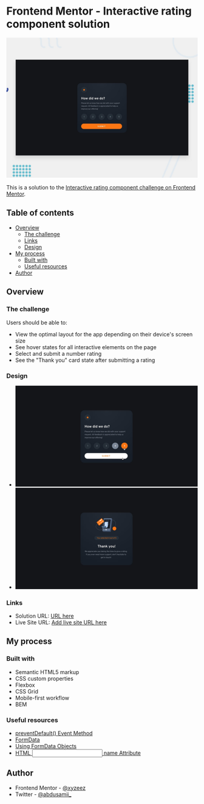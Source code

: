 # Frontend Mentor - Interactive rating component solution

![](./design/desktop-preview.jpg)

This is a solution to the [Interactive rating component challenge on Frontend Mentor](https://www.frontendmentor.io/challenges/interactive-rating-component-koxpeBUmI). 

## Table of contents

- [Overview](#overview)
  - [The challenge](#the-challenge)
  - [Links](#links)
  - [Design](#design)
- [My process](#my-process)
  - [Built with](#built-with)
  - [Useful resources](#useful-resources)
- [Author](#author)

## Overview

### The challenge

Users should be able to:

- View the optimal layout for the app depending on their device's screen size
- See hover states for all interactive elements on the page
- Select and submit a number rating
- See the "Thank you" card state after submitting a rating

### Design

- ![Active State](./design/active-states.jpg)
- ![Thank-you State](./design/desktop-thank-you-state.jpg)

### Links

- Solution URL: [URL here](https://github.com/xyzeez/Interactive-Rating-Component)
- Live Site URL: [Add live site URL here](https://your-live-site-url.com)

## My process

### Built with

- Semantic HTML5 markup
- CSS custom properties
- Flexbox
- CSS Grid
- Mobile-first workflow
- BEM

### Useful resources

- [preventDefault() Event Method](https://www.w3schools.com/jsref/event_preventdefault.asp)
- [FormData](https://developer.mozilla.org/en-US/docs/Web/API/FormData)
- [Using FormData Objects](https://developer.mozilla.org/en-US/docs/Web/API/FormData/Using_FormData_Objects)
- [HTML <input> name Attribute](https://www.w3schools.com/tags/att_input_name.asp#:~:text=Definition%20and%20Usage,passed%20when%20submitting%20a%20form.)

## Author

- Frontend Mentor - [@xyzeez](https://www.frontendmentor.io/profile/xyzeez)
- Twitter - [@abdusamii_](https://twitter.com/abdusamii_)